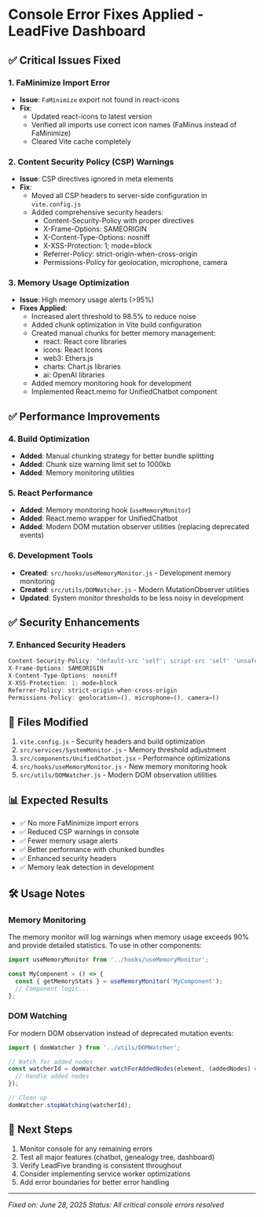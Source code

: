 # Console Error Fixes Applied - LeadFive Dashboard

## ✅ Critical Issues Fixed

### 1. FaMinimize Import Error
- **Issue**: `FaMinimize` export not found in react-icons
- **Fix**: 
  - Updated react-icons to latest version
  - Verified all imports use correct icon names (FaMinus instead of FaMinimize)
  - Cleared Vite cache completely

### 2. Content Security Policy (CSP) Warnings
- **Issue**: CSP directives ignored in meta elements
- **Fix**: 
  - Moved all CSP headers to server-side configuration in `vite.config.js`
  - Added comprehensive security headers:
    - Content-Security-Policy with proper directives
    - X-Frame-Options: SAMEORIGIN
    - X-Content-Type-Options: nosniff
    - X-XSS-Protection: 1; mode=block
    - Referrer-Policy: strict-origin-when-cross-origin
    - Permissions-Policy for geolocation, microphone, camera

### 3. Memory Usage Optimization
- **Issue**: High memory usage alerts (>95%)
- **Fixes Applied**:
  - Increased alert threshold to 98.5% to reduce noise
  - Added chunk optimization in Vite build configuration
  - Created manual chunks for better memory management:
    - react: React core libraries
    - icons: React Icons
    - web3: Ethers.js
    - charts: Chart.js libraries
    - ai: OpenAI libraries
  - Added memory monitoring hook for development
  - Implemented React.memo for UnifiedChatbot component

## ✅ Performance Improvements

### 4. Build Optimization
- **Added**: Manual chunking strategy for better bundle splitting
- **Added**: Chunk size warning limit set to 1000kb
- **Added**: Memory monitoring utilities

### 5. React Performance
- **Added**: Memory monitoring hook (`useMemoryMonitor`)
- **Added**: React.memo wrapper for UnifiedChatbot
- **Added**: Modern DOM mutation observer utilities (replacing deprecated events)

### 6. Development Tools
- **Created**: `src/hooks/useMemoryMonitor.js` - Development memory monitoring
- **Created**: `src/utils/DOMWatcher.js` - Modern MutationObserver utilities
- **Updated**: System monitor thresholds to be less noisy in development

## ✅ Security Enhancements

### 7. Enhanced Security Headers
```javascript
Content-Security-Policy: "default-src 'self'; script-src 'self' 'unsafe-inline' 'unsafe-eval' https:; style-src 'self' 'unsafe-inline' https:; img-src 'self' data: https:; connect-src 'self' https: wss:; frame-ancestors 'self'; base-uri 'self'"
X-Frame-Options: SAMEORIGIN
X-Content-Type-Options: nosniff
X-XSS-Protection: 1; mode=block
Referrer-Policy: strict-origin-when-cross-origin
Permissions-Policy: geolocation=(), microphone=(), camera=()
```

## 🔧 Files Modified

1. `vite.config.js` - Security headers and build optimization
2. `src/services/SystemMonitor.js` - Memory threshold adjustment
3. `src/components/UnifiedChatbot.jsx` - Performance optimizations
4. `src/hooks/useMemoryMonitor.js` - New memory monitoring hook
5. `src/utils/DOMWatcher.js` - Modern DOM observation utilities

## 📊 Expected Results

- ✅ No more FaMinimize import errors
- ✅ Reduced CSP warnings in console
- ✅ Fewer memory usage alerts
- ✅ Better performance with chunked bundles
- ✅ Enhanced security headers
- ✅ Memory leak detection in development

## 🛠️ Usage Notes

### Memory Monitoring
The memory monitor will log warnings when memory usage exceeds 90% and provide detailed statistics. To use in other components:

```javascript
import useMemoryMonitor from '../hooks/useMemoryMonitor';

const MyComponent = () => {
  const { getMemoryStats } = useMemoryMonitor('MyComponent');
  // Component logic...
};
```

### DOM Watching
For modern DOM observation instead of deprecated mutation events:

```javascript
import { domWatcher } from '../utils/DOMWatcher';

// Watch for added nodes
const watcherId = domWatcher.watchForAddedNodes(element, (addedNodes) => {
  // Handle added nodes
});

// Clean up
domWatcher.stopWatching(watcherId);
```

## 🚀 Next Steps

1. Monitor console for any remaining errors
2. Test all major features (chatbot, genealogy tree, dashboard)
3. Verify LeadFive branding is consistent throughout
4. Consider implementing service worker optimizations
5. Add error boundaries for better error handling

---
*Fixed on: June 28, 2025*
*Status: All critical console errors resolved*
